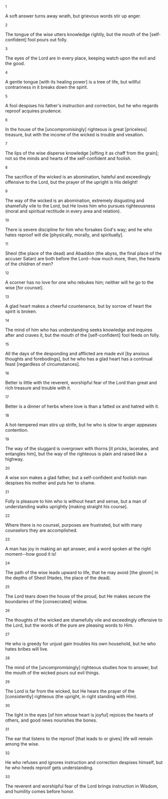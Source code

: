 <sup>1</sup> 

A soft answer turns away wrath, but grievous words stir up anger. 

<sup>2</sup> 

The tongue of the wise utters knowledge rightly, but the mouth of the [self-confident] fool pours out folly. 

<sup>3</sup> 

The eyes of the Lord are in every place, keeping watch upon the evil and the good. 

<sup>4</sup> 

A gentle tongue [with its healing power] is a tree of life, but willful contrariness in it breaks down the spirit. 

<sup>5</sup> 

A fool despises his father's instruction and correction, but he who regards reproof acquires prudence. 

<sup>6</sup> 

In the house of the [uncompromisingly] righteous is great [priceless] treasure, but with the income of the wicked is trouble and vexation. 

<sup>7</sup> 

The lips of the wise disperse knowledge [sifting it as chaff from the grain]; not so the minds and hearts of the self-confident and foolish. 

<sup>8</sup> 

The sacrifice of the wicked is an abomination, hateful and exceedingly offensive to the Lord, but the prayer of the upright is His delight! 

<sup>9</sup> 

The way of the wicked is an abomination, extremely disgusting and shamefully vile to the Lord, but He loves him who pursues righteousness (moral and spiritual rectitude in every area and relation). 

<sup>10</sup> 

There is severe discipline for him who forsakes God's way; and he who hates reproof will die [physically, morally, and spiritually]. 

<sup>11</sup> 

Sheol (the place of the dead) and Abaddon (the abyss, the final place of the accuser Satan) are both before the Lord--how much more, then, the hearts of the children of men? 

<sup>12</sup> 

A scorner has no love for one who rebukes him; neither will he go to the wise [for counsel]. 

<sup>13</sup> 

A glad heart makes a cheerful countenance, but by sorrow of heart the spirit is broken. 

<sup>14</sup> 

The mind of him who has understanding seeks knowledge and inquires after and craves it, but the mouth of the [self-confident] fool feeds on folly. 

<sup>15</sup> 

All the days of the desponding and afflicted are made evil [by anxious thoughts and forebodings], but he who has a glad heart has a continual feast [regardless of circumstances]. 

<sup>16</sup> 

Better is little with the reverent, worshipful fear of the Lord than great and rich treasure and trouble with it. 

<sup>17</sup> 

Better is a dinner of herbs where love is than a fatted ox and hatred with it. 

<sup>18</sup> 

A hot-tempered man stirs up strife, but he who is slow to anger appeases contention. 

<sup>19</sup> 

The way of the sluggard is overgrown with thorns [it pricks, lacerates, and entangles him], but the way of the righteous is plain and raised like a highway. 

<sup>20</sup> 

A wise son makes a glad father, but a self-confident and foolish man despises his mother and puts her to shame. 

<sup>21</sup> 

Folly is pleasure to him who is without heart and sense, but a man of understanding walks uprightly [making straight his course]. 

<sup>22</sup> 

Where there is no counsel, purposes are frustrated, but with many counselors they are accomplished. 

<sup>23</sup> 

A man has joy in making an apt answer, and a word spoken at the right moment--how good it is! 

<sup>24</sup> 

The path of the wise leads upward to life, that he may avoid [the gloom] in the depths of Sheol (Hades, the place of the dead). 

<sup>25</sup> 

The Lord tears down the house of the proud, but He makes secure the boundaries of the [consecrated] widow. 

<sup>26</sup> 

The thoughts of the wicked are shamefully vile and exceedingly offensive to the Lord, but the words of the pure are pleasing words to Him. 

<sup>27</sup> 

He who is greedy for unjust gain troubles his own household, but he who hates bribes will live. 

<sup>28</sup> 

The mind of the [uncompromisingly] righteous studies how to answer, but the mouth of the wicked pours out evil things. 

<sup>29</sup> 

The Lord is far from the wicked, but He hears the prayer of the [consistently] righteous (the upright, in right standing with Him). 

<sup>30</sup> 

The light in the eyes [of him whose heart is joyful] rejoices the hearts of others, and good news nourishes the bones. 

<sup>31</sup> 

The ear that listens to the reproof [that leads to or gives] life will remain among the wise. 

<sup>32</sup> 

He who refuses and ignores instruction and correction despises himself, but he who heeds reproof gets understanding. 

<sup>33</sup> 

The reverent and worshipful fear of the Lord brings instruction in Wisdom, and humility comes before honor.